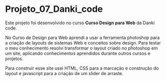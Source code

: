 # Projeto_07_Danki_code

Este projeto foi desenvolvido no curso **Curso Design para Web** da Danki code.

No Curso de Design para Web aprendi a usar a ferramenta photoshop para a criação de layouts de sistemas Web e conceitos sobre design. Para testar o meu conhecimento resolvi 
transformar o layout criado no photoshop em um site, aplicando conhecimentos aprendidos durante outros cursos e projetos.

Para construir esse site usei HTML, CSS para a marcação e construção do layout e javascript para a criação de um slider de arraste.

